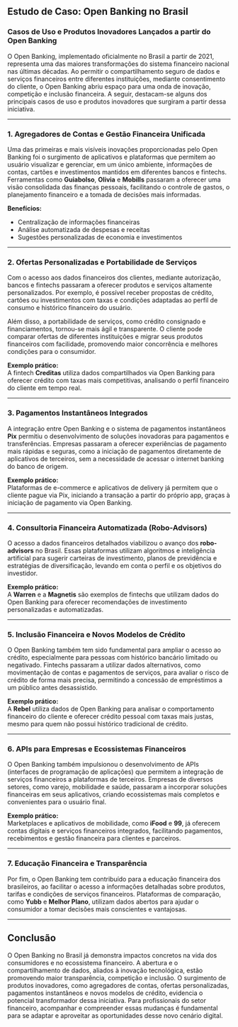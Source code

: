 ## Estudo de Caso: Open Banking no Brasil

### Casos de Uso e Produtos Inovadores Lançados a partir do Open Banking

O Open Banking, implementado oficialmente no Brasil a partir de 2021, representa uma das maiores transformações do sistema financeiro nacional nas últimas décadas. Ao permitir o compartilhamento seguro de dados e serviços financeiros entre diferentes instituições, mediante consentimento do cliente, o Open Banking abriu espaço para uma onda de inovação, competição e inclusão financeira. A seguir, destacam-se alguns dos principais casos de uso e produtos inovadores que surgiram a partir dessa iniciativa.

---

### 1. **Agregadores de Contas e Gestão Financeira Unificada**

Uma das primeiras e mais visíveis inovações proporcionadas pelo Open Banking foi o surgimento de aplicativos e plataformas que permitem ao usuário visualizar e gerenciar, em um único ambiente, informações de contas, cartões e investimentos mantidos em diferentes bancos e fintechs. Ferramentas como **Guiabolso**, **Olivia** e **Mobills** passaram a oferecer uma visão consolidada das finanças pessoais, facilitando o controle de gastos, o planejamento financeiro e a tomada de decisões mais informadas.

**Benefícios:**
- Centralização de informações financeiras
- Análise automatizada de despesas e receitas
- Sugestões personalizadas de economia e investimentos

---

### 2. **Ofertas Personalizadas e Portabilidade de Serviços**

Com o acesso aos dados financeiros dos clientes, mediante autorização, bancos e fintechs passaram a oferecer produtos e serviços altamente personalizados. Por exemplo, é possível receber propostas de crédito, cartões ou investimentos com taxas e condições adaptadas ao perfil de consumo e histórico financeiro do usuário.

Além disso, a portabilidade de serviços, como crédito consignado e financiamentos, tornou-se mais ágil e transparente. O cliente pode comparar ofertas de diferentes instituições e migrar seus produtos financeiros com facilidade, promovendo maior concorrência e melhores condições para o consumidor.

**Exemplo prático:**  
A fintech **Creditas** utiliza dados compartilhados via Open Banking para oferecer crédito com taxas mais competitivas, analisando o perfil financeiro do cliente em tempo real.

---

### 3. **Pagamentos Instantâneos Integrados**

A integração entre Open Banking e o sistema de pagamentos instantâneos **Pix** permitiu o desenvolvimento de soluções inovadoras para pagamentos e transferências. Empresas passaram a oferecer experiências de pagamento mais rápidas e seguras, como a iniciação de pagamentos diretamente de aplicativos de terceiros, sem a necessidade de acessar o internet banking do banco de origem.

**Exemplo prático:**  
Plataformas de e-commerce e aplicativos de delivery já permitem que o cliente pague via Pix, iniciando a transação a partir do próprio app, graças à iniciação de pagamento via Open Banking.

---

### 4. **Consultoria Financeira Automatizada (Robo-Advisors)**

O acesso a dados financeiros detalhados viabilizou o avanço dos **robo-advisors** no Brasil. Essas plataformas utilizam algoritmos e inteligência artificial para sugerir carteiras de investimento, planos de previdência e estratégias de diversificação, levando em conta o perfil e os objetivos do investidor.

**Exemplo prático:**  
A **Warren** e a **Magnetis** são exemplos de fintechs que utilizam dados do Open Banking para oferecer recomendações de investimento personalizadas e automatizadas.

---

### 5. **Inclusão Financeira e Novos Modelos de Crédito**

O Open Banking também tem sido fundamental para ampliar o acesso ao crédito, especialmente para pessoas com histórico bancário limitado ou negativado. Fintechs passaram a utilizar dados alternativos, como movimentação de contas e pagamentos de serviços, para avaliar o risco de crédito de forma mais precisa, permitindo a concessão de empréstimos a um público antes desassistido.

**Exemplo prático:**  
A **Rebel** utiliza dados de Open Banking para analisar o comportamento financeiro do cliente e oferecer crédito pessoal com taxas mais justas, mesmo para quem não possui histórico tradicional de crédito.

---

### 6. **APIs para Empresas e Ecossistemas Financeiros**

O Open Banking também impulsionou o desenvolvimento de APIs (interfaces de programação de aplicações) que permitem a integração de serviços financeiros a plataformas de terceiros. Empresas de diversos setores, como varejo, mobilidade e saúde, passaram a incorporar soluções financeiras em seus aplicativos, criando ecossistemas mais completos e convenientes para o usuário final.

**Exemplo prático:**  
Marketplaces e aplicativos de mobilidade, como **iFood** e **99**, já oferecem contas digitais e serviços financeiros integrados, facilitando pagamentos, recebimentos e gestão financeira para clientes e parceiros.

---

### 7. **Educação Financeira e Transparência**

Por fim, o Open Banking tem contribuído para a educação financeira dos brasileiros, ao facilitar o acesso a informações detalhadas sobre produtos, tarifas e condições de serviços financeiros. Plataformas de comparação, como **Yubb** e **Melhor Plano**, utilizam dados abertos para ajudar o consumidor a tomar decisões mais conscientes e vantajosas.

---

## **Conclusão**

O Open Banking no Brasil já demonstra impactos concretos na vida dos consumidores e no ecossistema financeiro. A abertura e o compartilhamento de dados, aliados à inovação tecnológica, estão promovendo maior transparência, competição e inclusão. O surgimento de produtos inovadores, como agregadores de contas, ofertas personalizadas, pagamentos instantâneos e novos modelos de crédito, evidencia o potencial transformador dessa iniciativa. Para profissionais do setor financeiro, acompanhar e compreender essas mudanças é fundamental para se adaptar e aproveitar as oportunidades desse novo cenário digital.